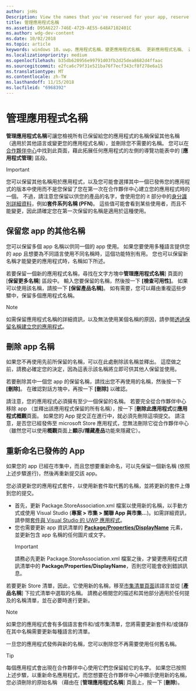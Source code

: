 ```yaml
---
author: jnHs
Description: View the names that you've reserved for your app, reserve additional names (for other languages or to change your app's name), and delete reserved names that you don't need anymore.
title: 管理應用程式名稱
ms.assetid: D95A6227-746E-4729-AE55-648A7102401C
ms.author: wdg-dev-content
ms.date: 10/02/2018
ms.topic: article
keywords: windows 10，uwp，應用程式名稱，變更應用程式名稱、 更新應用程式名稱、 遊戲名稱、 產品名稱
ms.localizationpriority: medium
ms.openlocfilehash: b35db620956e99791d03fb2d25dea8682d4ffaac
ms.sourcegitcommit: e2fca6c79f31e521ba76f7ecf343cf8f278e6a15
ms.translationtype: MT
ms.contentlocale: zh-TW
ms.lasthandoff: 11/15/2018
ms.locfileid: "6968392"
---
```

# <a name="manage-app-names"></a>管理應用程式名稱

**管理應用程式名稱**可讓您檢視所有已保留給您的應用程式的名稱保留其他名稱 （適用於其他語言或變更您的應用程式名稱），並刪除您不需要的名稱。 您可以在[合作夥伴中心](https://partner.microsoft.com/dashboard)中找到此頁面，藉此拓展任何應用程式的左側的導覽功能表中的 [**應用程式管理**] 區段。

> [!IMPORTANT]
> 您可以保留其他名稱用於應用程式，以及您可能會選擇其中一個已發佈您的應用程式的版本中使用而不是您保留了您在第一次在合作夥伴中心建立您的應用程式時的一個。 不過，請注意您保留以供您的產品的名字，會使用您的 it 部分中的[身分識別詳細資料](view-app-identity-details.md)，例如**套件系列名稱 (PFN)**。 這些值可能會看到某些使用者，而且不能變更，因此請確定您在第一次保留的名稱是適用於這種使用。


## <a name="reserve-additional-names-for-your-app"></a>保留您 app 的其他名稱

您可以保留多個 app 名稱以供同一個的 app 使用。 如果您要使用多種語言提供您的 app 且想要為不同語言使用不同名稱時，這個功能特別有用。 您也可以保留新名稱才能變更的應用程式時，名稱如下所述。

若要保留一個新的應用程式名稱，尋找在文字方塊中**管理應用程式名稱**] 頁面的 [**保留更多名稱**] 區段中。 輸入您要保留的名稱，然後按一下 **\[檢查可用性\]**。 如果可以使用該名稱，請按一下 **\[保留產品名稱\]**。 如有需要，您可以藉由重複這些步驟中，保留多個應用程式名稱。

> [!NOTE]
> 如需保留應用程式名稱的詳細資訊，以及無法使用某個名稱的原因，請參閱[透過保留名稱建立您的應用程式](create-your-app-by-reserving-a-name.md)。


## <a name="delete-app-names"></a>刪除 app 名稱

如果您不再使用先前所保留的名稱，可以在此處刪除該名稱並釋出。 這麼做之前，請務必確定您的決定，因為這表示該名稱將立即可供其他人保留並使用。

若要刪除其中一個您 app 的保留名稱，請找出您不再使用的名稱，然後按一下 **\[刪除\]**。 在確認對話方塊中，再按一下 **\[刪除\]** 以確認。

請注意，您的應用程式必須擁有至少一個保留的名稱。 若要完全從合作夥伴中心移除 app （並釋出該應用程式保留的所有名稱），按一下 [**刪除此應用程式**從**應用程式概觀**頁面。 如果您的 App 提交正在進行中，就必須先刪除這項提交。 請注意，是否您已經發佈至 microsoft Store 應用程式，您無法刪除它從合作夥伴中心 （雖然您可以使用**概觀**頁面上**顯示/隱藏產品**功能來隱藏它）。 


## <a name="rename-an-app-that-has-already-been-published"></a>重新命名已發佈的 App

如果您的 app 已經在市集中，而且您想要重新命名，可以先保留一個新名稱 (依照上述步驟進行)，然後再重新提交該 app。 

您必須更新您的應用程式套件，以使用新套件取代舊的名稱，並將更新的套件上傳到您的提交。
- 首先，更新 Package.StoreAssociation.xml 檔案以使用新的名稱，以手動方式或使用 Visual Studio (**專案 > 市集 > 關聯 App 與市集...**)。如需詳細資訊，請參閱[套件與 Visual Studio 的 UWP 應用程式](../packaging/packaging-uwp-apps.md)。
- 您也需要更新 app 資訊清單的 [**Package/Properties/DisplayName**](https://docs.microsoft.com/uwp/schemas/appxpackage/uapmanifestschema/element-displayname) 元素，並更新包含 app 名稱的任何圖片或文字。 
  > [!IMPORTANT]
  > 請務必先更新 Package.StoreAssociation.xml 檔案之後，才變更應用程式資訊清單中的 **Package/Properties/DisplayName**，否則您可能會收到錯誤訊息。

若要更新 Store 清單，因此，它使用新的名稱，移至[市集清單頁面](create-app-store-listings.md)該語言並從 [**產品名稱**] 下拉式清單中選取的名稱。 請務必檢閱您的描述和其他部分適用於任何提及的名稱清單，並在必要時進行更新。

> [!NOTE]
> 如果您的應用程式會有多個語言套件和/或市集清單，您將需要更新套件和/或儲存在其中名稱需要更新每種語言的清單。

一旦您的應用程式發佈與新的名稱，您可以刪除您不再需要使用任何舊名稱。

> [!TIP]
> 每個應用程式會出現在合作夥伴中心使用它們您保留給它的名字。 如果您已按照上述步驟，以重新命名應用程式，而您想要在合作夥伴中心中顯示使用新的名稱，您必須刪除的原始名稱 （藉由在 [**管理應用程式名稱**] 頁面上，按一下 [**刪除**)。 

 

 




